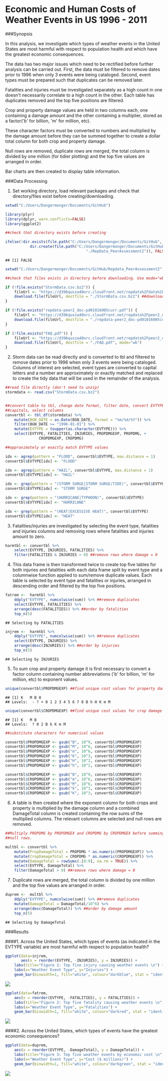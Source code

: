 # Economic and Human Costs of Weather Events in US 1996 - 2011

###Synopsis

In this analysis, we investigate which types of weather events in the United
States are most harmful with respect to population health and which have the 
greatest economic consequences.

The data has two major issues which need to be rectified before further analysis
can be carried out. First, the data must be filtered to remove dates prior to 
1996 when only 3 events were being cataloged. Second, event types must be 
prepared such that duplicates can be removed later.

Fatalities and injuries must be investigated separately as a high count in one
doesn't necessarily correlate to a high count in the other. Each table has 
duplicates removed and the top five positions are filtered.

Crop and property damage values are held in two columns each, one containing a
damage amount and the other containing a multiplier, stored as a factor('b' for 
billion, 'm' for million, etc).

These character factors must be converted to numbers and multiplied by the 
damage amount before they can be summed together to create a dollar total column
for both crop and property damage.

Null rows are removed, duplicate rows are merged, the total column is divided by
one million (for tidier plotting) and the top five values are arranged in order. 

Bar charts are then created to display table information.

###Data Processing

1. Set working directory, load relevant packages and check that directory/files
exist before creating/downloading. 


```r
setwd("C:/Users/Dangermonger/Documents/GitHub")

library(plyr)
library(dplyr, warn.conflicts=FALSE) 
library(ggplot2)

##check that directory exists before creating

ifelse(!dir.exists(file.path("C:/Users/Dangermonger/Documents/GitHub", "./RepData_PeerAssessment2")), +
           dir.create(file.path("C:/Users/Dangermonger/Documents/GitHub", +
                                    "./RepData_PeerAssessment2")), FALSE)
```

```
## [1] FALSE
```

```r
setwd("C:/Users/Dangermonger/Documents/GitHub/Repdata_PeerAssessment2")

##check that files exists in directory before downloading. Use mode="wb" for pdf

if (!file.exists("StormData.csv.bz2")) { 
    fileUrl <- "https://d396qusza40orc.cloudfront.net/repdata%2Fdata%2FStormData.csv.bz2" 
    download.file(fileUrl, destfile = "./StormData.csv.bz2") ##download file
}

if (!file.exists("repdata-peer2_doc-pd01016005curr.pdf")) { 
    fileUrl <- "https://d396qusza40orc.cloudfront.net/repdata%2Fpeer2_doc%2Fpd01016005curr.pdf" 
    download.file(fileUrl, destfile = "./repdata-peer2_doc-pd01016005curr.pdf", mode="wb") 
}

if (!file.exists("FAQ.pdf")) { 
    fileUrl <- "https://d396qusza40orc.cloudfront.net/repdata%2Fpeer2_doc%2FNCDC%20Storm%20Events-FAQ%20Page.pdf" 
    download.file(fileUrl, destfile = "./FAQ.pdf", mode="wb") 
}
```

2. Storm data can be read directly and is converted to tbl and filtered to 
remove dates prior to 1996 when only 3 events were being cataloged. Columns of 
interest are selected, event types are converted to capital letters and a number
are approximately or exactly matched and replaced to create the tidy data that 
will be used in the remainder of the analysis.


```r
##read file directly (don't need to unzip)
stormdata <- read.csv("StormData.csv.bz2") 


##convert table to tbl, change date format, filter date, convert EVTYPE to
##capitals, select columns 
convertbl <- tbl_df(stormdata) %>% 
    mutate(BGN_DATE = as.Date(BGN_DATE, format = "%m/%d/%Y")) %>%
    filter(BGN_DATE >= "1996-01-01") %>%
    mutate(EVTYPE = toupper(as.character(EVTYPE))) %>% 
    select(EVTYPE, FATALITIES, INJURIES, PROPDMGEXP, PROPDMG, +
               CROPDMGEXP, CROPDMG)

##approximately or exactly match EVTYPE values

idx <- agrep(pattern = "FLOOD", convertbl$EVTYPE, max.distance = 1)
convertbl$EVTYPE[idx] <- "FLOOD"

idx <- agrep(pattern = "HAIL", convertbl$EVTYPE, max.distance = 1)
convertbl$EVTYPE[idx] <- "HAIL"

idx <- grep(pattern = "(STORM SURGE|STORM SURGE/TIDE)", convertbl$EVTYPE)
convertbl$EVTYPE[idx] <- "STORM SURGE"

idx <- grep(pattern = "(HURRICANE|TYPHOON)", convertbl$EVTYPE)
convertbl$EVTYPE[idx] <- "HURRICANE"

idx <- grep(pattern = "(HEAT|EXCESSIVE HEAT)", convertbl$EVTYPE)
convertbl$EVTYPE[idx] <- "HEAT"
```

3. Fatalities/injuries are investigated by selecting the event type, fatalities 
and injuries columns and removing rows where fatalities and injuries amount to 
zero. 


```r
harmtbl <- convertbl %>%
    select(EVTYPE, INJURIES, FATALITIES) %>%
    filter(FATALITIES & INJURIES > 0) ##remove rows where damage = 0
```

4. This data frame is then transformed twice to create top five tables for both 
injuries and fatalities with each data frame split by event type and a 
columnwise function applied to sum/remove duplicate values. Each table is 
selected by event type and fatalities or injuries, arranged in descending order 
and filtered by the top five positions.


```r
fatrem <-  harmtbl %>% 
    ddply("EVTYPE", numcolwise(sum)) %>% ##remove duplicates
    select(EVTYPE, FATALITIES) %>%
    arrange(desc(FATALITIES)) %>% ##order by fatalities
    top_n(5)
```

```
## Selecting by FATALITIES
```

```r
injrem <-  harmtbl %>% 
    ddply("EVTYPE", numcolwise(sum)) %>% ##remove duplicates
    select(EVTYPE, INJURIES) %>%
    arrange(desc(INJURIES)) %>% ##order by injuries
    top_n(5)
```

```
## Selecting by INJURIES
```

5. To sum crop and property damage it is first necessary to convert a factor 
column containing number abbreviations ('b' for billion, 'm' for million, etc) 
to exponent values. 


```r
unique(convertbl$PROPDMGEXP) ##find unique cost values for property damage
```

```
## [1] K   M B 0
## Levels:  - ? + 0 1 2 3 4 5 6 7 8 B h H K m M
```

```r
unique(convertbl$CROPDMGEXP) ##find unique cost values for crop damage
```

```
## [1] K   M B
## Levels:  ? 0 2 B k K m M
```

```r
##substitute characters for numerical values

convertbl$PROPDMGEXP <- gsub("B", 10^9, convertbl$PROPDMGEXP)
convertbl$PROPDMGEXP <- gsub("M", 10^6, convertbl$PROPDMGEXP)
convertbl$PROPDMGEXP <- gsub("m", 10^6, convertbl$PROPDMGEXP)
convertbl$PROPDMGEXP <- gsub("K", 10^3, convertbl$PROPDMGEXP)
convertbl$PROPDMGEXP <- gsub("H", 10^2, convertbl$PROPDMGEXP)
convertbl$PROPDMGEXP <- gsub("h", 10^2, convertbl$PROPDMGEXP)

convertbl$CROPDMGEXP <- gsub("B", 10^9, convertbl$CROPDMGEXP)
convertbl$CROPDMGEXP <- gsub("m", 10^6, convertbl$CROPDMGEXP)
convertbl$CROPDMGEXP <- gsub("M", 10^6, convertbl$CROPDMGEXP)
convertbl$CROPDMGEXP <- gsub("k", 10^3, convertbl$CROPDMGEXP)
convertbl$CROPDMGEXP <- gsub("K", 10^3, convertbl$CROPDMGEXP)
```

6. A table is then created where the exponent column for both crops and property
is multiplied by the damage column and a combined DamageTotal column is created 
containing the row sums of the multiplied columns. The relevant columns are 
selected and null rows are removed. 


```r
##Multiply PROPDMG by PROPDMGEX and CROPDMG by CROPDMGEX before summing. Remove
##null rows.

multbl <- convertbl %>%
    mutate(PropDamageTotal = PROPDMG * as.numeric(PROPDMGEXP)) %>% 
    mutate(CropDamageTotal = CROPDMG * as.numeric(CROPDMGEXP)) %>% 
    mutate(DamageTotal = rowSums(.[8:9], na.rm = TRUE)) %>%
    select(EVTYPE, DamageTotal) %>%
    filter(DamageTotal > 0) ##remove rows where damage = 0
```

7. Duplicate rows are merged, the total column is divided by one million and the
top five values are arranged in order. 


```r
duprem <-  multbl %>% 
    ddply("EVTYPE", numcolwise(sum)) %>% ##remove duplicates
    mutate(DamageTotal = DamageTotal/10^6) %>%
    arrange(desc(DamageTotal)) %>% ##order by damage amount
    top_n(5)
```

```
## Selecting by DamageTotal
```

###Results

####1. Across the United States, which types of events (as indicated in the EVTYPE variable) are most harmful with respect to population health?


```r
ggplot(data=injrem, 
       aes(x = reorder(EVTYPE, -INJURIES), y = INJURIES)) + 
    labs(title="Figure 1: Top five injury causing weather events \n") +
    labs(x="Weather Event Type", y="Injuries") + 
    geom_bar(binwidth=1, fill="white", colour="darkblue", stat = "identity")
```

![](PA2_template_files/figure-html/unnamed-chunk-8-1.png) 


```r
ggplot(data=fatrem, 
    aes(x = reorder(EVTYPE, -FATALITIES), y = FATALITIES)) + 
    labs(title="Figure 2: Top five fatality causing weather events \n") +
    labs(x="Weather Event Type", y="Fatalities") + 
    geom_bar(binwidth=1, fill="white", colour="darkred", stat = "identity")
```

![](PA2_template_files/figure-html/unnamed-chunk-9-1.png) 

####2. Across the United States, which types of events have the greatest economic consequences?


```r
ggplot(data=duprem, 
    aes(x = reorder(EVTYPE, -DamageTotal), y = DamageTotal)) + 
    labs(title="Figure 3: Top five weather events by economic cost \n") +
    labs(x="Weather Event Type", y="Cost ($ millions)") + 
    geom_bar(binwidth=1, fill="white", colour="darkgreen", stat = "identity")
```

![](PA2_template_files/figure-html/unnamed-chunk-10-1.png) 

